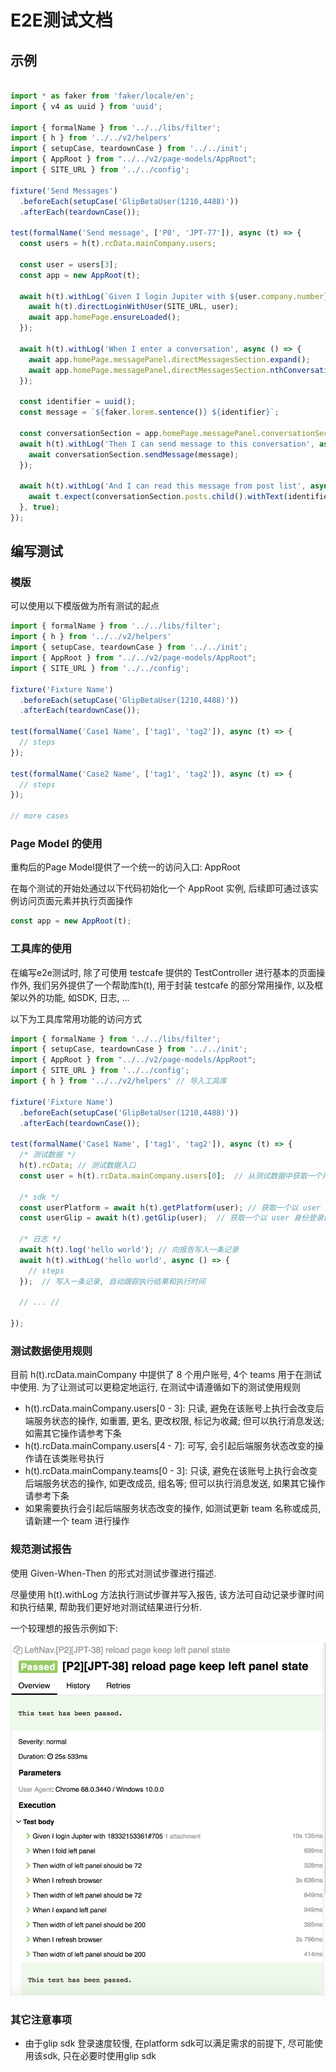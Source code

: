 # E2E测试文档 #

## 示例 ##

``` typescript

import * as faker from 'faker/locale/en';
import { v4 as uuid } from 'uuid';

import { formalName } from '../../libs/filter';
import { h } from '../../v2/helpers'
import { setupCase, teardownCase } from '../../init';
import { AppRoot } from "../../v2/page-models/AppRoot";
import { SITE_URL } from '../../config';

fixture('Send Messages')
  .beforeEach(setupCase('GlipBetaUser(1210,4488)'))
  .afterEach(teardownCase());

test(formalName('Send message', ['P0', 'JPT-77']), async (t) => {
  const users = h(t).rcData.mainCompany.users;

  const user = users[3];
  const app = new AppRoot(t);

  await h(t).withLog(`Given I login Jupiter with ${user.company.number}#${user.extension}`, async () => {
    await h(t).directLoginWithUser(SITE_URL, user);
    await app.homePage.ensureLoaded();
  });

  await h(t).withLog('When I enter a conversation', async () => {
    await app.homePage.messagePanel.directMessagesSection.expand();
    await app.homePage.messagePanel.directMessagesSection.nthConversationEntry(0).enter();
  });

  const identifier = uuid();
  const message = `${faker.lorem.sentence()} ${identifier}`;

  const conversationSection = app.homePage.messagePanel.conversationSection;
  await h(t).withLog('Then I can send message to this conversation', async () => {
    await conversationSection.sendMessage(message);
  });

  await h(t).withLog('And I can read this message from post list', async () => {
    await t.expect(conversationSection.posts.child().withText(identifier).exists).ok();
  }, true);
});
```

## 编写测试 ##

### 模版 ###

可以使用以下模版做为所有测试的起点

```typescript
import { formalName } from '../../libs/filter';
import { h } from '../../v2/helpers'
import { setupCase, teardownCase } from '../../init';
import { AppRoot } from "../../v2/page-models/AppRoot";
import { SITE_URL } from '../../config';

fixture('Fixture Name')
  .beforeEach(setupCase('GlipBetaUser(1210,4488)'))
  .afterEach(teardownCase());

test(formalName('Case1 Name', ['tag1', 'tag2']), async (t) => {
  // steps
});

test(formalName('Case2 Name', ['tag1', 'tag2']), async (t) => {
  // steps
});

// more cases
```

###  Page Model 的使用 ###

重构后的Page Model提供了一个统一的访问入口: AppRoot

在每个测试的开始处通过以下代码初始化一个 AppRoot 实例, 后续即可通过该实例访问页面元素并执行页面操作

```typescript
const app = new AppRoot(t);
```

### 工具库的使用 ###

在编写e2e测试时, 除了可使用 testcafe 提供的 TestController 进行基本的页面操作外, 我们另外提供了一个帮助库h(t), 用于封装 testcafe 的部分常用操作, 以及框架以外的功能, 如SDK, 日志, ...

以下为工具库常用功能的访问方式

```typescript
import { formalName } from '../../libs/filter';
import { setupCase, teardownCase } from '../../init';
import { AppRoot } from "../../v2/page-models/AppRoot";
import { SITE_URL } from '../../config';
import { h } from '../../v2/helpers' // 导入工具库

fixture('Fixture Name')
  .beforeEach(setupCase('GlipBetaUser(1210,4488)'))
  .afterEach(teardownCase());

test(formalName('Case1 Name', ['tag1', 'tag2']), async (t) => {
  /* 测试数据 */
  h(t).rcData; // 测试数据入口
  const user = h(t).rcData.mainCompany.users[0];  // 从测试数据中获取一个用户账号
  
  /* sdk */
  const userPlatform = await h(t).getPlatform(user); // 获取一个以 user 身份登录的 platform sdk实例
  const userGlip = await h(t).getGlip(user);  // 获取一个以 user 身份登录的 glip sdk 实例

  /* 日志 */
  await h(t).log('hello world'); // 向报告写入一条记录
  await h(t).withLog('hello world', async () => {  
    // steps
  });  // 写入一条记录, 自动跟踪执行结果和执行时间

  // ... //

});
```

### 测试数据使用规则 ###

目前 h(t).rcData.mainCompany 中提供了 8 个用户账号, 4个 teams 用于在测试中使用. 为了让测试可以更稳定地运行, 在测试中请遵循如下的测试使用规则

* h(t).rcData.mainCompany.users[0 - 3]: 只读, 避免在该账号上执行会改变后端服务状态的操作, 如重置, 更名, 更改权限, 标记为收藏; 但可以执行消息发送; 如需其它操作请参考下条
* h(t).rcData.mainCompany.users[4 - 7]: 可写, 会引起后端服务状态改变的操作请在该类账号执行
* h(t).rcData.mainCompany.teams[0 - 3]: 只读, 避免在该账号上执行会改变后端服务状态的操作, 如更改成员, 组名等; 但可以执行消息发送, 如果其它操作请参考下条
* 如果需要执行会引起后端服务状态改变的操作, 如测试更新 team 名称或成员, 请新建一个 team 进行操作

### 规范测试报告 ###

使用 Given-When-Then 的形式对测试步骤进行描述.

尽量使用 h(t).withLog 方法执行测试步骤并写入报告, 该方法可自动记录步骤时间和执行结果, 帮助我们更好地对测试结果进行分析.

一个较理想的报告示例如下:

![报告示例](./res/report-sample.png)

### 其它注意事项 ###

* 由于glip sdk 登录速度较慢, 在platform sdk可以满足需求的前提下, 尽可能使用该sdk, 只在必要时使用glip sdk